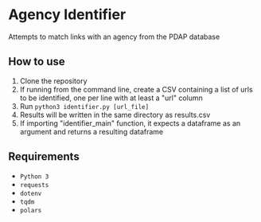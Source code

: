# Agency Identifier

Attempts to match links with an agency from the PDAP database

## How to use

1. Clone the repository
2. If running from the command line, create a CSV containing a list of urls to be identified, one per line with at least a "url" column
3. Run `python3 identifier.py [url_file]`
4. Results will be written in the same directory as results.csv
5. If importing "identifier_main" function, it expects a dataframe as an argument and returns a resulting dataframe

## Requirements

- `Python 3`
- `requests`
- `dotenv`
- `tqdm`
- `polars`